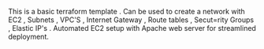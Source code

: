 This is a basic terraform template . 
Can be used to create a network with EC2 , Subnets , VPC'S , Internet Gateway , Route tables , Secut=rity Groups , Elastic IP's .
Automated EC2 setup with Apache web server for streamlined deployment.
